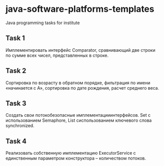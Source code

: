 # java-software-platforms-templates
Java programming tasks for institute

## Task 1
Имплементировать интерфейс Comparator, сравнивающий две строки по сумме всех чисел, представленных в строке.

## Task 2
Сортировка по возрасту в обратном порядке, фильтрация по имени «начинается с А», сортировка по дате рождения, расчет среднего веса.

## Task 3
Создать  свои  потокобезопасные  имплементацииинтерфейсов. Set с использованием Semaphore, List сиспользованием ключевого слова synchronized.

## Task 4
Реализовать собственную имплементацию ExecutorService с единственным параметром конструктора – количеством потоков.
